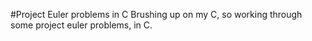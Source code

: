 #Project Euler problems in C
Brushing up on my C, so working through some project euler problems, in C.
